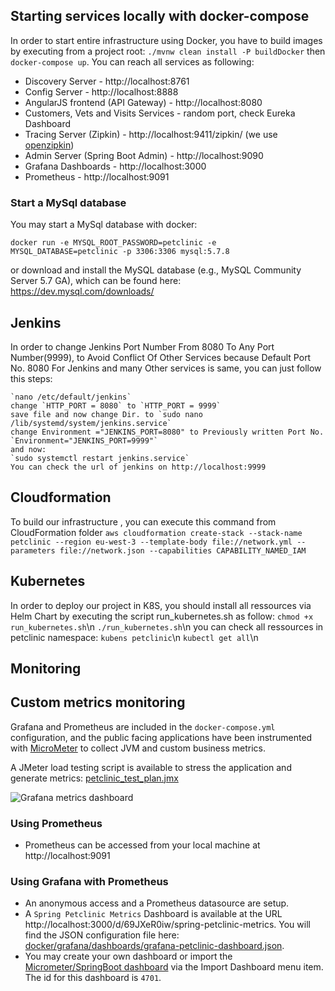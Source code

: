 ## Starting services locally with docker-compose
In order to start entire infrastructure using Docker, you have to build images by executing from a project root:
`./mvnw clean install -P buildDocker` then
`docker-compose up`. 
 You can reach all services as following:
* Discovery Server - http://localhost:8761
* Config Server - http://localhost:8888
* AngularJS frontend (API Gateway) - http://localhost:8080
* Customers, Vets and Visits Services - random port, check Eureka Dashboard 
* Tracing Server (Zipkin) - http://localhost:9411/zipkin/ (we use [openzipkin](https://github.com/openzipkin/zipkin/tree/master/zipkin-server))
* Admin Server (Spring Boot Admin) - http://localhost:9090
* Grafana Dashboards - http://localhost:3000
* Prometheus - http://localhost:9091

### Start a MySql database

You may start a MySql database with docker:

```
docker run -e MYSQL_ROOT_PASSWORD=petclinic -e MYSQL_DATABASE=petclinic -p 3306:3306 mysql:5.7.8
```
or download and install the MySQL database (e.g., MySQL Community Server 5.7 GA), which can be found here: https://dev.mysql.com/downloads/
## Jenkins
In order to change Jenkins Port Number From 8080 To Any Port Number(9999), to Avoid Conflict Of Other Services because Default Port No. 8080 For Jenkins and many Other services is same, you can just follow this steps: 
```
`nano /etc/default/jenkins`
change `HTTP_PORT = 8080` to `HTTP_PORT = 9999`
save file and now change Dir. to `sudo nano /lib/systemd/system/jenkins.service`
change Environment ="JENKINS_PORT=8080" to Previously written Port No.
`Environment="JENKINS_PORT=9999"`
and now:
`sudo systemctl restart jenkins.service` 
You can check the url of jenkins on http://localhost:9999
```
## Cloudformation
To build our infrastructure , you can execute this command from CloudFormation folder
`aws cloudformation create-stack --stack-name petclinic --region eu-west-3 --template-body file://network.yml --parameters file://network.json --capabilities CAPABILITY_NAMED_IAM`
## Kubernetes
In order to deploy our project in K8S, you should install all ressources via Helm Chart by executing the script run_kubernetes.sh as follow:
`chmod +x run_kubernetes.sh`\n
`./run_kubernetes.sh`\n
you can check all ressources in petclinic namespace:
`kubens petclinic`\n
`kubectl get all`\n
## Monitoring
## Custom metrics monitoring

Grafana and Prometheus are included in the `docker-compose.yml` configuration, and the public facing applications
have been instrumented with [MicroMeter](https://micrometer.io) to collect JVM and custom business metrics.

A JMeter load testing script is available to stress the application and generate metrics: [petclinic_test_plan.jmx](spring-petclinic-api-gateway/src/test/jmeter/petclinic_test_plan.jmx)

![Grafana metrics dashboard](docs/grafana-custom-metrics-dashboard.png)

### Using Prometheus

* Prometheus can be accessed from your local machine at http://localhost:9091

### Using Grafana with Prometheus

* An anonymous access and a Prometheus datasource are setup.
* A `Spring Petclinic Metrics` Dashboard is available at the URL http://localhost:3000/d/69JXeR0iw/spring-petclinic-metrics.
You will find the JSON configuration file here: [docker/grafana/dashboards/grafana-petclinic-dashboard.json]().
* You may create your own dashboard or import the [Micrometer/SpringBoot dashboard](https://grafana.com/dashboards/4701) via the Import Dashboard menu item.
The id for this dashboard is `4701`.
